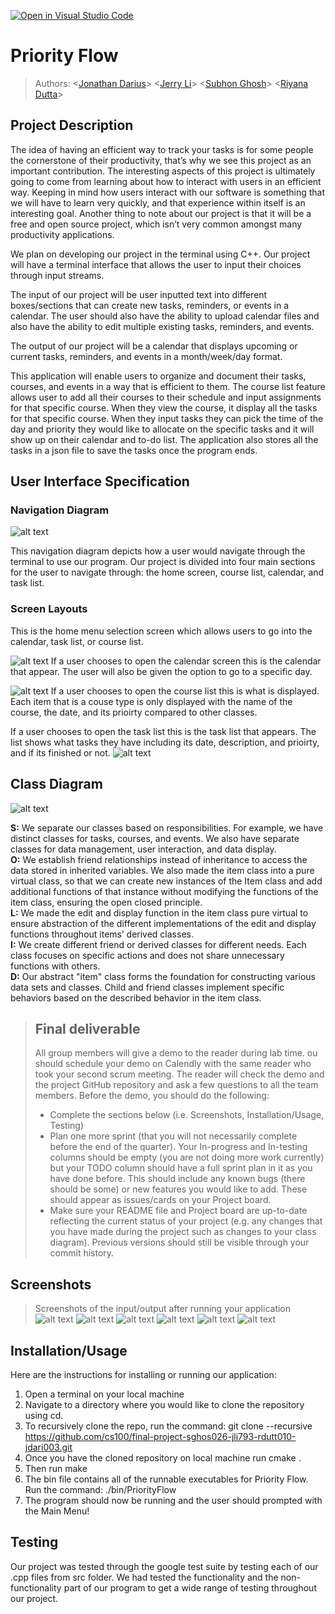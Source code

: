 [![Open in Visual Studio Code](https://classroom.github.com/assets/open-in-vscode-718a45dd9cf7e7f842a935f5ebbe5719a5e09af4491e668f4dbf3b35d5cca122.svg)](https://classroom.github.com/online_ide?assignment_repo_id=10960404&assignment_repo_type=AssignmentRepo)
# Priority Flow
 
 > Authors: \<[Jonathan Darius](https://github.com/Arkes123)\> \<[Jerry Li](https://github.com/Jeli04)\> \<[Subhon Ghosh](https://github.com/subGho)\> \<[Riyana Dutta](https://github.com/RiyanaD)\>

## Project Description

The idea of having an efficient way to track your tasks is for some people the cornerstone of their productivity, that’s why we see this project as an important contribution. The interesting aspects of this project is ultimately going to come from learning about how to interact with users in an efficient way. Keeping in mind how users interact with our software is something that we will have to learn very quickly, and that experience within itself is an interesting goal. Another thing to note about our project is that it will be a free and open source project, which isn’t very common amongst many productivity applications.

We plan on developing our project in the terminal using C++. Our project will have a terminal interface that allows the user to input their choices through input streams. 

The input of our project will be user inputted text into different boxes/sections that can create new tasks, reminders, or events in a calendar. The user should also have the ability to upload calendar files and also have the ability to edit multiple existing tasks, reminders, and events. 

The output of our project will be a calendar that displays upcoming or current tasks, reminders, and events in a month/week/day format. 

This application will enable users to organize and document their tasks, courses, and events in a way that is efficient to them. The course list feature allows user to add all their courses to their schedule and input assignments for that specific course. When they view the course, it display all the tasks for that specific course. When they input tasks they can pick the time of the day and priority they would like to allocate on the specific tasks and it will show up on their calendar and to-do list. The application also stores all the tasks in a json file to save the tasks once the program ends.

## User Interface Specification

### Navigation Diagram
![alt text](https://github.com/cs100/final-project-sghos026-jli793-rdutt010-jdari003/blob/master/images/updatedNavDiagram.png?raw=true)

This navigation diagram depicts how a user would navigate through the terminal to use our program. Our project is divided into four main sections for the user to navigate through: the home screen, course list, calendar, and task list. 

### Screen Layouts

This is the home menu selection screen which allows users to go into the calendar, task list, or course list.




![alt text](https://github.com/cs100/final-project-sghos026-jli793-rdutt010-jdari003/blob/master/images/currScreenLayout1.png?raw=true)
If a user chooses to open the calendar screen this is the calendar that appear. The user will also be given the option to go to a specific day.




![alt text](https://github.com/cs100/final-project-sghos026-jli793-rdutt010-jdari003/blob/master/images/currScreen2.png?raw=true)
If a user chooses to open the course list this is what is displayed. Each item that is a couse type is only displayed with the name of the course, the date, and its prioirty compared to other classes.




<!-- ![alt text](https://github.com/cs100/final-project-sghos026-jli793-rdutt010-jdari003/blob/master/images/screen-layout-4.png?raw=true) -->
If a user chooses to open the task list this is the task list that appears. The list shows what tasks they have including its date, description, and prioirty, and if its finished or not.
![alt text](https://github.com/cs100/final-project-sghos026-jli793-rdutt010-jdari003/blob/master/images/todoListLayout.png?raw=true)


## Class Diagram
![alt text](https://github.com/cs100/final-project-sghos026-jli793-rdutt010-jdari003/blob/master/images/updatedClassDiagram.png?raw=true)

**S:** We separate our classes based on responsibilities. For example, we have distinct classes for tasks, courses, and events. We also have separate classes for data management, user interaction, and data display. <br>
**O:** We establish friend relationships instead of inheritance to access the data stored in inherited variables. We also made the item class into a pure virtual class, so that we can create new instances of the Item class and add additional functions of that instance without modifying the functions of the item class, ensuring the open closed principle.
<br>
**L:** We made the edit and display function in the item class pure virtual to ensure abstraction of the different implementations of the edit and display functions throughout items’ derived classes.<br>
**I:** We create different friend or derived classes for different needs. Each class focuses on specific actions and does not share unnecessary functions with others.<br>
**D:** Our abstract "item" class forms the foundation for constructing various data sets and classes. Child and friend classes implement specific behaviors based on the described behavior in the item class.<br>

 
 > ## Final deliverable
 > All group members will give a demo to the reader during lab time. ou should schedule your demo on Calendly with the same reader who took your second scrum meeting. The reader will check the demo and the project GitHub repository and ask a few questions to all the team members. 
 > Before the demo, you should do the following:
 > * Complete the sections below (i.e. Screenshots, Installation/Usage, Testing)
 > * Plan one more sprint (that you will not necessarily complete before the end of the quarter). Your In-progress and In-testing columns should be empty (you are not doing more work currently) but your TODO column should have a full sprint plan in it as you have done before. This should include any known bugs (there should be some) or new features you would like to add. These should appear as issues/cards on your Project board.
 > * Make sure your README file and Project board are up-to-date reflecting the current status of your project (e.g. any changes that you have made during the project such as changes to your class diagram). Previous versions should still be visible through your commit history. 
 
 ## Screenshots
 > Screenshots of the input/output after running your application
 ![alt text](https://github.com/cs100/final-project-sghos026-jli793-rdutt010-jdari003/blob/master/images/currScreenLayout1.png?raw=true)
 ![alt text](https://github.com/cs100/final-project-sghos026-jli793-rdutt010-jdari003/blob/master/images/screenAddTask.png?raw=true)
 ![alt text](https://github.com/cs100/final-project-sghos026-jli793-rdutt010-jdari003/blob/master/images/screenTaskAdded.png?raw=true)
 ![alt text](https://github.com/cs100/final-project-sghos026-jli793-rdutt010-jdari003/blob/master/images/currScreen2.png?raw=true)
 ![alt text](https://github.com/cs100/final-project-sghos026-jli793-rdutt010-jdari003/blob/master/images/dayView.png?raw=true)
 ![alt text](https://github.com/cs100/final-project-sghos026-jli793-rdutt010-jdari003/blob/master/images/markComplete.png?raw=true)
 
 
 ## Installation/Usage
 
Here are the instructions for installing or running our application:
1. Open a terminal on your local machine
2. Navigate to a directory where you would like to clone the repository using cd.
3. To recursively clone the repo, run the command: git clone --recursive https://github.com/cs100/final-project-sghos026-jli793-rdutt010-jdari003.git
4. Once you have the cloned repository on local machine run cmake .
5. Then run make
6. The bin file contains all of the runnable executables for Priority Flow. Run the command: ./bin/PriorityFlow
7. The program should now be running and the user should prompted with the Main Menu!

 ## Testing
 Our project was tested through the google test suite by testing each of our .cpp files from src folder. We had tested the functionality and the non-functionality part of our program to get a wide range of testing throughout our project.
 
